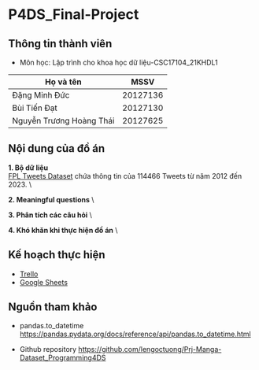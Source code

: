 # P4DS_Final-Project

## Thông tin thành viên
* Môn học: Lập trình cho khoa học dữ liệu-CSC17104_21KHDL1

| Họ và tên  | MSSV  |
|---|---|
| Đặng Minh	Đức  | 20127136  |
| Bùi Tiến Đạt  | 20127130  |
| Nguyễn Trương Hoàng Thái  | 20127625  |

## Nội dung của đồ án 
**1. Bộ dữ liệu** \
[FPL Tweets Dataset](https://www.kaggle.com/datasets/prasad22/fpl-tweets-dataset)  chứa thông tin của 114466 Tweets từ năm 2012 đến 2023. \

**2. Meaningful questions** \

**3. Phân tích các câu hỏi** \

**4. Khó khăn khi thực hiện đồ án** \

## Kế hoạch thực hiện
- [Trello](https://trello.com/invite/b/DNhvft8O/ATTI383acbc1dec94db2598dbbb3a5d06887A9124805/chim-da-da-p4ds)
- [Google Sheets](https://docs.google.com/spreadsheets/d/1pbR2yj6GvzOqSXhwOUz4eFgmFEfkTJamexI0saJP_dY/edit?usp=sharing)

## Nguồn tham khảo
* pandas.to_datetime
https://pandas.pydata.org/docs/reference/api/pandas.to_datetime.html

* Github repository
https://github.com/lengoctuong/Prj-Manga-Dataset_Programming4DS

